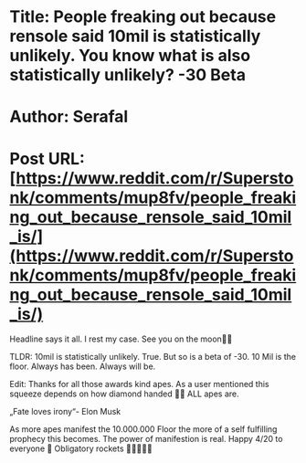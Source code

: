 # Title: People freaking out because rensole said 10mil is statistically unlikely. You know what is also statistically unlikely? -30 Beta
# Author: Serafal
# Post URL: [https://www.reddit.com/r/Superstonk/comments/mup8fv/people_freaking_out_because_rensole_said_10mil_is/](https://www.reddit.com/r/Superstonk/comments/mup8fv/people_freaking_out_because_rensole_said_10mil_is/)


Headline says it all. 
I rest my case.
See you on the moon🙌💎

TLDR: 10mil is statistically unlikely. True. But so is a beta of -30. 
10 Mil is the floor.
Always has been.
Always will be.

Edit: Thanks for all those awards kind apes. 
As a user mentioned this squeeze depends on how diamond handed 🙌💎 ALL apes are.

„Fate loves irony“- Elon Musk

As more apes manifest the 10.000.000 Floor the more of a self fulfilling prophecy this becomes.
The power of manifestion is real.
Happy 4/20 to everyone 🍁
Obligatory rockets 🚀🚀🚀🔥🔥